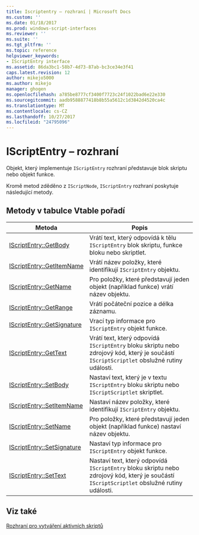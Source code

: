 ```yaml
---
title: Iscriptentry – rozhraní | Microsoft Docs
ms.custom: ''
ms.date: 01/18/2017
ms.prod: windows-script-interfaces
ms.reviewer: ''
ms.suite: ''
ms.tgt_pltfrm: ''
ms.topic: reference
helpviewer_keywords:
- IScriptEntry interface
ms.assetid: 86da3bc1-58b7-4d73-87ab-bc3ce34e3f41
caps.latest.revision: 12
author: mikejo5000
ms.author: mikejo
manager: ghogen
ms.openlocfilehash: a785be8777cf3400f7723c24f1022bad6e22e330
ms.sourcegitcommit: aadb9588877418b8b55a5612c1d3842d4520ca4c
ms.translationtype: MT
ms.contentlocale: cs-CZ
ms.lasthandoff: 10/27/2017
ms.locfileid: "24795096"
---
```

# <a name="iscriptentry-interface"></a>IScriptEntry – rozhraní
Objekt, který implementuje `IScriptEntry` rozhraní představuje blok skriptu nebo objekt funkce.  
  
 Kromě metod zděděno z `IScriptNode`, `IScriptEntry` rozhraní poskytuje následující metody.  
  
## <a name="methods-in-vtable-order"></a>Metody v tabulce Vtable pořadí  
  
|Metoda|Popis|  
|------------|-----------------|  
|[IScriptEntry::GetBody](../../winscript/reference/iscriptentry-getbody.md)|Vrátí text, který odpovídá k tělu `IScriptEntry` blok skriptu, funkce bloku nebo skriptlet.|  
|[IScriptEntry::GetItemName](../../winscript/reference/iscriptentry-getitemname.md)|Vrátí název položky, které identifikují `IScriptEntry` objektu.|  
|[IScriptEntry::GetName](../../winscript/reference/iscriptentry-getname.md)|Pro položky, které představují jeden objekt (například funkce) vrátí název objektu.|  
|[IScriptEntry::GetRange](../../winscript/reference/iscriptentry-getrange.md)|Vrátí počáteční pozice a délka záznamu.|  
|[IScriptEntry::GetSignature](../../winscript/reference/iscriptentry-getsignature.md)|Vrací typ informace pro `IScriptEntry` objekt funkce.|  
|[IScriptEntry::GetText](../../winscript/reference/iscriptentry-gettext.md)|Vrátí text, který odpovídá `IScriptEntry` bloku skriptu nebo zdrojový kód, který je součástí `IScriptScriptlet` obslužné rutiny události.|  
|[IScriptEntry::SetBody](../../winscript/reference/iscriptentry-setbody.md)|Nastaví text, který je v textu `IScriptEntry` bloku skriptu nebo `IScriptScriptlet` skriptlet.|  
|[IScriptEntry::SetItemName](../../winscript/reference/iscriptentry-setitemname.md)|Nastaví název položky, které identifikují `IScriptEntry` objektu.|  
|[IScriptEntry::SetName](../../winscript/reference/iscriptentry-setname.md)|Pro položky, které představují jeden objekt (například funkce) nastaví název objektu.|  
|[IScriptEntry::SetSignature](../../winscript/reference/iscriptentry-setsignature.md)|Nastaví typ informace pro `IScriptEntry` objekt funkce.|  
|[IScriptEntry::SetText](../../winscript/reference/iscriptentry-settext.md)|Nastaví text, který odpovídá `IScriptEntry` bloku skriptu nebo zdrojový kód, který je součástí `IScriptScriptlet` obslužné rutiny události.|  
  
## <a name="see-also"></a>Viz také  
 [Rozhraní pro vytváření aktivních skriptů](../../winscript/reference/active-script-authoring-interfaces.md)